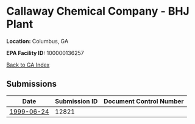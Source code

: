# Callaway Chemical Company - BHJ Plant

**Location:** Columbus, GA

**EPA Facility ID:** 100000136257

[Back to GA Index](../../index.md)

## Submissions

| Date | Submission ID | Document Control Number |
|------|--------------|-------------------------|
| [1999-06-24](submissions/12821.md) | 12821 |  |
